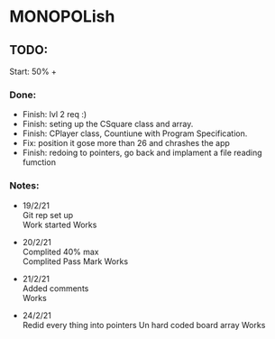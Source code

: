 # MONOPOLish

## TODO: 

Start: 50% +
 
### Done: 

- Finish: lvl 2 req :)
- Finish: seting up the CSquare class and array.
- Finish: CPlayer class, Countiune with Program Specification.
- Fix: position it gose more than 26 and chrashes the app
- Finish: redoing to pointers, go back and implament a file reading fumction


### Notes: 

- 19/2/21  
Git rep set up   
Work started
Works  

- 20/2/21  
Complited 40% max  
Complited Pass Mark 
Works  

- 21/2/21    
Added comments  
Works  

- 24/2/21    
Redid every thing into pointers
Un hard coded board array 
Works 